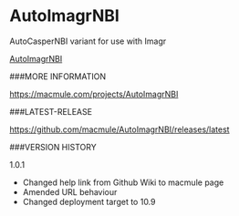 # AutoImagrNBI
AutoCasperNBI variant for use with Imagr

[AutoImagrNBI](https://macmule.com/wp-content/uploads/2015/05/AutoImagrNBI_256.png)

###MORE INFORMATION

https://macmule.com/projects/AutoImagrNBI

###LATEST-RELEASE

https://github.com/macmule/AutoImagrNBI/releases/latest

###VERSION HISTORY

1.0.1

* Changed help link from Github Wiki to macmule page
* Amended URL behaviour
* Changed deployment target to 10.9
